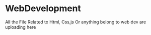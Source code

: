 # WebDevelopment
All the File Related to Html, Css,js Or anything belong to web dev are uploading here
